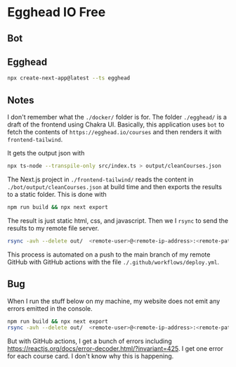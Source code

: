 # Egghead IO Free

## Bot

## Egghead

```bash
npx create-next-app@latest --ts egghead
```

## Notes

I don't remember what the `./docker/` folder is for.
The folder `./egghead/` is a draft of the frontend using Chakra UI.
Basically, this application uses `bot` to fetch the contents of `https://egghead.io/courses` and then renders it with `frontend-tailwind`.

It gets the output json with

```bash
npx ts-node --transpile-only src/index.ts > output/cleanCourses.json
```

The Next.js project in `./frontend-tailwind/` reads the content in `./bot/output/cleanCourses.json` at build time and then exports the results to a static folder.
This is done with

```bash
npm run build && npx next export
```

The result is just static html, css, and javascript.
Then we I `rsync` to send the results to my remote file server.

```bash
rsync -avh --delete out/  <remote-user>@<remote-ip-address>:<remote-path>
```

This process is automated on a push to the main branch of my remote GitHub
with GitHub actions with the file `./.github/workflows/deploy.yml`.

## Bug

When I run the stuff below on my machine, my website does not emit any errors emitted in the console.

```bash
npm run build && npx next export
rsync -avh --delete out/  <remote-user>@<remote-ip-address>:<remote-path>
```

But with GitHub actions, I get a bunch of errors including https://reactjs.org/docs/error-decoder.html/?invariant=425.
I get one error for each course card.
I don't know why this is happening.
